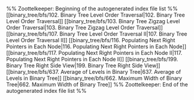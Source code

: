 %% Zoottelkeeper: Beginning of the autogenerated index file list  %%
 [[binary_tree/bfs/102. Binary Tree Level Order Traversal|102. Binary Tree Level Order Traversal]]
 [[binary_tree/bfs/103. Binary Tree Zigzag Level Order Traversal|103. Binary Tree Zigzag Level Order Traversal]]
 [[binary_tree/bfs/107. Binary Tree Level Order Traversal II|107. Binary Tree Level Order Traversal II]]
 [[binary_tree/bfs/116. Populating Next Right Pointers in Each Node|116. Populating Next Right Pointers in Each Node]]
 [[binary_tree/bfs/117. Populating Next Right Pointers in Each Node II|117. Populating Next Right Pointers in Each Node II]]
 [[binary_tree/bfs/199. Binary Tree Right Side View|199. Binary Tree Right Side View]]
 [[binary_tree/bfs/637. Average of Levels in Binary Tree|637. Average of Levels in Binary Tree]]
 [[binary_tree/bfs/662. Maximum Width of Binary Tree|662. Maximum Width of Binary Tree]]
%% Zoottelkeeper: End of the autogenerated index file list  %%
